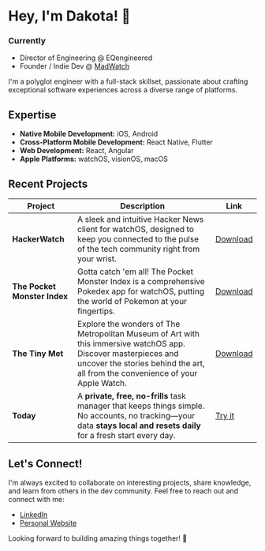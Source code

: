 # Hey, I'm Dakota! 👋

### Currently
- Director of Engineering @ EQengineered
- Founder / Indie Dev @ [MadWatch](https://www.madwatch.dev)

I'm a polyglot engineer with a full-stack skillset, passionate about crafting exceptional software experiences across a diverse range of platforms.

## Expertise

- **Native Mobile Development:** iOS, Android
- **Cross-Platform Mobile Development:** React Native, Flutter
- **Web Development:** React, Angular
- **Apple Platforms:** watchOS, visionOS, macOS

## Recent Projects

| Project                           | Description                                                                                                                                                                                        | Link                                                |
| --------------------------------- | -------------------------------------------------------------------------------------------------------------------------------------------------------------------------------------------------- | --------------------------------------------------- |
| **HackerWatch**                   | A sleek and intuitive Hacker News client for watchOS, designed to keep you connected to the pulse of the tech community right from your wrist.                                                     | [Download](https://apps.apple.com/us/app/hackerwatch-hacker-news/id6479969061)     |
| **The Pocket Monster Index**      | Gotta catch 'em all! The Pocket Monster Index is a comprehensive Pokedex app for watchOS, putting the world of Pokemon at your fingertips.                                                         | [Download](https://testflight.apple.com/join/2L4JpLEW) |
| **The Tiny Met**                  | Explore the wonders of The Metropolitan Museum of Art with this immersive watchOS app. Discover masterpieces and uncover the stories behind the art, all from the convenience of your Apple Watch. | [Download](https://apps.apple.com/us/app/the-tiny-met/id6736908878) |
| **Today**                         | A **private, free, no-frills** task manager that keeps things simple. No accounts, no tracking—your data **stays local and resets daily** for a fresh start every day.                              | [Try it](https://www.today.dakota.codes/) |



## Let's Connect!

I'm always excited to collaborate on interesting projects, share knowledge, and learn from others in the dev community. Feel free to reach out and connect with me:

- [LinkedIn](https://www.linkedin.com/in/dakota-kim/)
- [Personal Website](https://www.dakotakim.com)

Looking forward to building amazing things together! 🚀

<!--
**GhostScientist/GhostScientist** is a ✨ _special_ ✨ repository because its `README.md` (this file) appears on your GitHub profile.

Here are some ideas to get you started:

- 🔭 I’m currently working on: today - a kanban board whose contents reset everyday.
- 🌱 I’m currently learning: Three.js + Flutter + Remix
- 👯 I’m looking to collaborate on: open source projects or technologies to help people.
- 💬 Ask me about: Computer Science, Native/Cross-Platform Mobile Development, DevSecOps, Full Stack Web Development, Microcontrollers, CLI tooling
- I talk about stuff at: dakota.codes
- 📫 How to reach me: keybase details here 
- ⚡ Fun fact: I collect old cameras of all types. My oldest camera is from 1927. Almost 100 years old!
-->
